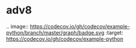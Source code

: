 # adv8
.. image:: https://codecov.io/gh/codecov/example-python/branch/master/graph/badge.svg
  :target: https://codecov.io/gh/codecov/example-python
